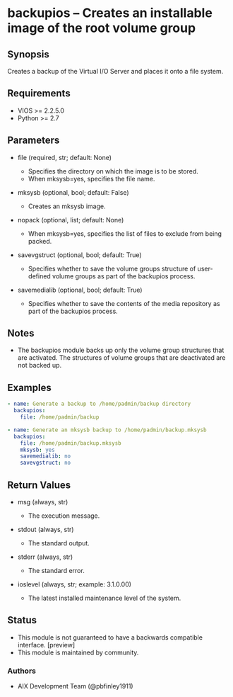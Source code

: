 # backupios – Creates an installable image of the root volume group

## Synopsis
Creates a backup of the Virtual I/O Server and places it onto a file system.

## Requirements
- VIOS >= 2.2.5.0
- Python >= 2.7

## Parameters
- file (required, str; default: None)
  - Specifies the directory on which the image is to be stored.
  - When mksysb=yes, specifies the file name.

- mksysb (optional, bool; default: False)
  - Creates an mksysb image.

- nopack (optional, list; default: None)
  - When mksysb=yes, specifies the list of files to exclude from being packed.

- savevgstruct (optional, bool; default: True)
  - Specifies whether to save the volume groups structure of user-defined volume groups as part of the backupios process.

- savemedialib (optional, bool; default: True)
  - Specifies whether to save the contents of the media repository as part of the backupios process.

## Notes
- The backupios module backs up only the volume group structures that are activated. The structures of volume groups that are deactivated are not backed up.

## Examples
```yaml
- name: Generate a backup to /home/padmin/backup directory
  backupios:
    file: /home/padmin/backup

- name: Generate an mksysb backup to /home/padmin/backup.mksysb
  backupios:
    file: /home/padmin/backup.mksysb
    mksysb: yes
    savemedialib: no
    savevgstruct: no
```

## Return Values
- msg (always, str)
  - The execution message.

- stdout (always, str)
  - The standard output.

- stderr (always, str)
  - The standard error.

- ioslevel (always, str; example: 3.1.0.00)
  - The latest installed maintenance level of the system.

## Status
- This module is not guaranteed to have a backwards compatible interface. [preview]
- This module is maintained by community.

### Authors
- AIX Development Team (@pbfinley1911)